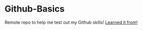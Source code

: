 # Github-Basics
Remote repo to help me test out my Github skills!
[Learned it from!](www.google.com)
